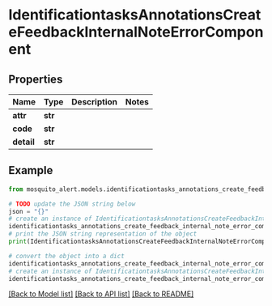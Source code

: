 # IdentificationtasksAnnotationsCreateFeedbackInternalNoteErrorComponent


## Properties

Name | Type | Description | Notes
------------ | ------------- | ------------- | -------------
**attr** | **str** |  | 
**code** | **str** |  | 
**detail** | **str** |  | 

## Example

```python
from mosquito_alert.models.identificationtasks_annotations_create_feedback_internal_note_error_component import IdentificationtasksAnnotationsCreateFeedbackInternalNoteErrorComponent

# TODO update the JSON string below
json = "{}"
# create an instance of IdentificationtasksAnnotationsCreateFeedbackInternalNoteErrorComponent from a JSON string
identificationtasks_annotations_create_feedback_internal_note_error_component_instance = IdentificationtasksAnnotationsCreateFeedbackInternalNoteErrorComponent.from_json(json)
# print the JSON string representation of the object
print(IdentificationtasksAnnotationsCreateFeedbackInternalNoteErrorComponent.to_json())

# convert the object into a dict
identificationtasks_annotations_create_feedback_internal_note_error_component_dict = identificationtasks_annotations_create_feedback_internal_note_error_component_instance.to_dict()
# create an instance of IdentificationtasksAnnotationsCreateFeedbackInternalNoteErrorComponent from a dict
identificationtasks_annotations_create_feedback_internal_note_error_component_from_dict = IdentificationtasksAnnotationsCreateFeedbackInternalNoteErrorComponent.from_dict(identificationtasks_annotations_create_feedback_internal_note_error_component_dict)
```
[[Back to Model list]](../README.md#documentation-for-models) [[Back to API list]](../README.md#documentation-for-api-endpoints) [[Back to README]](../README.md)


